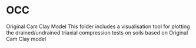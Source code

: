 # OCC
Original Cam Clay Model
This folder includes a visualisation tool for plotting the drained/undrained triaxial compression tests 
on soils based on Original Cam Clay model
